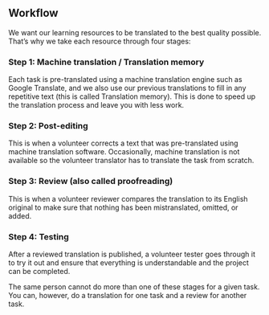 ## Workflow

We want our learning resources to be translated to the best quality possible. That’s why we take each resource through four stages:

### Step 1: Machine translation / Translation memory

Each task is pre-translated using a machine translation engine such as Google Translate, and we also use our previous translations to fill in any repetitive text (this is called Translation memory). This is done to speed up the translation process and leave you with less work.

### Step 2: Post-editing

This is when a volunteer corrects a text that was pre-translated using machine translation software. Occasionally, machine translation is not available so the volunteer translator has to translate the task from scratch.

### Step 3: Review (also called proofreading)

This is when a volunteer reviewer compares the translation to its English original to make sure that nothing has been mistranslated, omitted, or added. 

### Step 4: Testing

After a reviewed translation is published, a volunteer tester goes through it to try it out and ensure that everything is understandable and the project can be completed.

The same person cannot do more than one of these stages for a given task. You can, however, do a translation for one task and a review for another task. 
